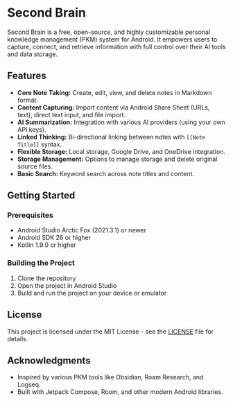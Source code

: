 # Second Brain

Second Brain is a free, open-source, and highly customizable personal knowledge management (PKM) system for Android. It empowers users to capture, connect, and retrieve information with full control over their AI tools and data storage.

## Features

- **Core Note Taking:** Create, edit, view, and delete notes in Markdown format.
- **Content Capturing:** Import content via Android Share Sheet (URLs, text), direct text input, and file import.
- **AI Summarization:** Integration with various AI providers (using your own API keys).
- **Linked Thinking:** Bi-directional linking between notes with `[[Note Title]]` syntax.
- **Flexible Storage:** Local storage, Google Drive, and OneDrive integration.
- **Storage Management:** Options to manage storage and delete original source files.
- **Basic Search:** Keyword search across note titles and content.

## Getting Started

### Prerequisites

- Android Studio Arctic Fox (2021.3.1) or newer
- Android SDK 26 or higher
- Kotlin 1.9.0 or higher

### Building the Project

1. Clone the repository
2. Open the project in Android Studio
3. Build and run the project on your device or emulator

## License

This project is licensed under the MIT License - see the [LICENSE](LICENSE) file for details.

## Acknowledgments

- Inspired by various PKM tools like Obsidian, Roam Research, and Logseq.
- Built with Jetpack Compose, Room, and other modern Android libraries.

